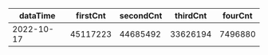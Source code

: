 |dataTime|firstCnt|secondCnt|thirdCnt|fourCnt|
|-|-|-|-|-|
|2022-10-17|45117223|44685492|33626194|7496880|
